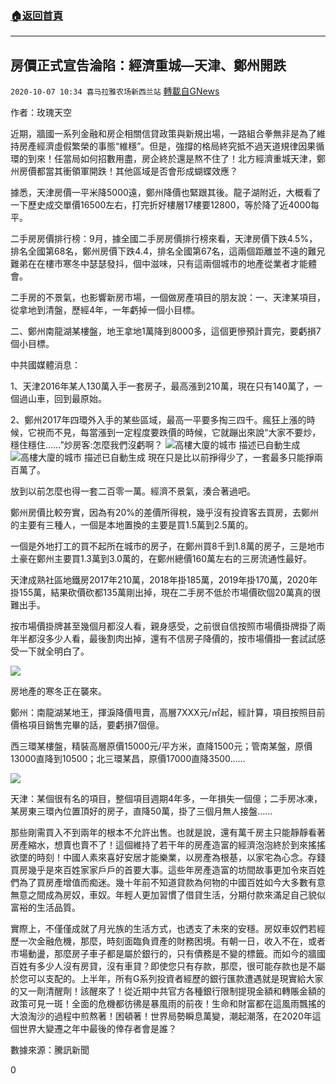 ###  [:house:返回首頁](https://github.com/ourhimalayas/txt)
---

## 房價正式宣告淪陷：經濟重城—天津、鄭州開跌
`2020-10-07 10:34 喜马拉雅农场新西兰站` [轉載自GNews](https://gnews.org/zh-hant/408909/)

作者：玫瑰天空

近期，牆國一系列金融和房企相關信貸政策與新規出場，一路組合拳無非是為了維持房產經濟虛假繁榮的事態“維穩”。但是，強撐的格局終究抵不過天道規律因果循環的到來！任當局如何招數用盡，房企終於還是熬不住了！北方經濟重城天津，鄭州房價都當其衝領軍開跌！其他區域是否會形成蝴蝶效應？

據悉，天津房價一平米降5000遠，鄭州降價也緊跟其後。龍子湖附近，大概看了一下歷史成交單價16500左右，打完折好樓層17樓要12800，等於降了近4000每平。

二手房房價排行榜：9月，據全國二手房房價排行榜來看，天津房價下跌4.5%，排名全國第68名，鄭州房價下跌4.4，排名全國第67名，這兩個距離並不遠的難兄難弟在在樓市寒冬中瑟瑟發抖，個中滋味，只有這兩個城市的地產從業者才能體會。

二手房的不景氣，也影響新房市場，一個做房產項目的朋友說：一、天津某項目，從拿地到清盤，歷經4年，一年虧掉一個小目標。

二、鄭州南龍湖某樓盤，地王拿地1萬降到8000多，這個更慘預計賣完，要虧損7個小目標。

中共國媒體消息：

1、天津2016年某人130萬入手一套房子，最高漲到210萬，現在只有140萬了，一個過山車，回到最原始。

2、鄭州2017年四環外入手的某些區域，最高一平要多掏三四千。瘋狂上漲的時候，它視而不見，每當漲到一定程度要跌價的時候，它就蹦出來說“大家不要炒，穩住穩住……”炒房客:怎麼我們沒虧啊？
![高樓大廈的城市 描述已自動生成]()![高樓大廈的城市 描述已自動生成](https://s3.amazonaws.com/gnews-media-offload/wp-content/uploads/2020/10/07095924/%E6%88%BF1.png)
現在只是比以前掙得少了，一套最多只能掙兩百萬了。

放到以前怎麼也得一套二百零一萬。經濟不景氣，湊合著過吧。

鄭州房價比較夯實，因為有20%的差價所得稅，幾乎沒有投資客去買房，去鄭州的主要有三種人，一個是本地置換的主要是買1.5萬到2.5萬的。

一個是外地打工的買不起所在城市的房子，在鄭州買8千到1.8萬的房子，三是地市土豪在鄭州主要買1.3萬到3.0萬的，在鄭州總價160萬左右的三房流通性最好。

天津成熟社區地鐵房2017年210萬，2018年掛185萬，2019年掛170萬，2020年掛155萬，結果砍價砍都135萬剛出掉，現在二手房不低於市場價砍個20萬真的很難出手。

按市場價掛牌甚至幾個月都沒人看，親身感受，之前很自信按照市場價掛牌掛了兩年半都沒多少人看，最後割肉出掉，還有不信房子降價的，按市場價掛一套試試感受一下就全明白了。

![]()![](https://s3.amazonaws.com/gnews-media-offload/wp-content/uploads/2020/10/07100001/%E6%88%BF2-1.png)

房地產的寒冬正在襲來。

鄭州：南龍湖某地王，揮淚降價甩賣，高層7XXX元/㎡起，經計算，項目按照目前價格項目銷售完畢的話，要虧損7個億。

西三環某樓盤，精裝高層原價15000元/平方米，直降1500元；管南某盤，原價13000直降到10500；北三環某昌，原價17000直降3500……

![]()![](https://s3.amazonaws.com/gnews-media-offload/wp-content/uploads/2020/10/07100031/%E6%88%BF3-1.png)

天津：某個很有名的項目，整個項目週期4年多，一年損失一個億；二手房冰凍，某房東三環內位置頂好的房子，直降50萬，掛了三個月無人接盤……

那些剛需買入不到兩年的根本不允許出售。也就是說，還有萬千房主只能靜靜看著房產縮水，想賣也賣不了！這個維持了若干年的房產造富的經濟泡泡終於到來搖搖欲墜的時刻！中國人素來喜好安居才能樂業，以房產為根基，以家宅為心念。存錢買房幾乎是來百姓家家戶戶的首要大事。這些年房產造富的坊間故事更加令來百姓們為了買房產增值而痴迷。幾十年前不知道貸款為何物的中國百姓如今大多數有意無意之間成為房奴，車奴。年輕人更加習慣了借貸生活，分期付款來滿足自己貌似富裕的生活品質。

實際上，不僅僅成就了月光族的生活方式，也透支了未來的安穩。房奴車奴們若經歷一次金融危機，那麼，時刻面臨負資產的財務困境。有朝一日，收入不在，或者市場動盪，那麼房子車子都是屬於銀行的，只有債務是不變的標籤。而如今的牆國百姓有多少人沒有房貸，沒有車貸？即使您只有存款，那麼，很可能存款也是不屬於您可以支配的。上半年，所有G系列投資者經歷的銀行匯款遭遇就是現實給大家的又一劑清醒劑！該醒來了！從近期中共官方各種銀行限制提現金額和轉賬金額的政策可見一斑！全面的危機都彷彿是暴風雨的前夜！生命和財富都在這風雨飄搖的大浪淘沙的過程中煎熬著！困頓著！世界局勢瞬息萬變，潮起潮落，在2020年這個世界大變遷之年中最後的倖存者會是誰？

數據來源：騰訊新聞

0
